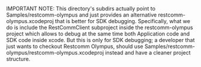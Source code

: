 IMPORTANT NOTE: This directory's subdirs actually point to Samples/restcomm-olympus and just provides an alternative restcomm-olympus.xcodeproj that is better for SDK debugging. Specifically, what we do is include the RestCommClient subproject inside the restcomm-olympus project which allows to debug at the same time both Application code and SDK code inside xcode. But this is only for SDK debugging; a developer that just wants to checkout Restcomm Olympus, should use Samples/restcomm-olympus/restcomm-olympus.xcodeproj instead and have a cleaner project structure.
